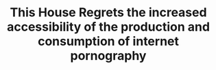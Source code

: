 ---
title: "This House Regrets the increased accessibility of the production and consumption of internet pornography"
infoslide: ""
round: "Quarters"
weight: 12
videos: ['lkAM5kry5T0']
tags: ['Media', 'Family and Relationships']
layout: "motion"
categories: ["motions"]
---